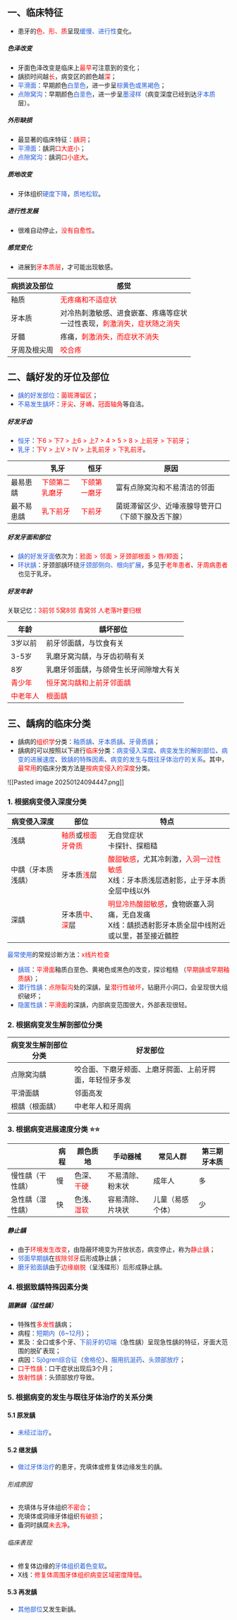 ## 一、临床特征
* 患牙的<font color="#ff0000">色、形、质</font>呈现<font color="#245bdb">缓慢、进行性</font>变化。
##### 色泽改变
* 牙面色泽改变是临床上<font color="#ff0000">最早</font>可注意到的变化；
* 龋损时间越<font color="#ff0000">长</font>，病变区的颜色越<font color="#ff0000">深</font>；
* <font color="#245bdb">平滑面</font>：早期颜色<font color="#245bdb">白垩色</font>，进一步呈<font color="#245bdb">棕黄色或黑褐色</font>；
* <font color="#245bdb">点隙窝沟</font>：早期颜色<font color="#245bdb">白垩色</font>，进一步呈<font color="#245bdb">墨浸样</font>（病变深度已经到达<font color="#245bdb">牙本质</font>层）。
##### 外形缺损
* 最显著的临床特征：<font color="#ff0000">龋洞</font>；
* <font color="#245bdb">平滑面</font>：龋洞<font color="#ff0000">口大底小</font>；
* <font color="#245bdb">点隙窝沟</font>：龋洞<font color="#ff0000">口小底大</font>。
##### 质地改变
* 牙体组织<font color="#245bdb">硬度下降</font>，<font color="#245bdb">质地松软</font>。
##### 进行性发展
* 很难自动停止，<font color="#ff0000">没有自愈性</font>。
##### 感觉变化
* 进展到<font color="#ff0000">牙本质层</font>，才可能出现敏感。

| 病损波及部位     | 感觉                                                                   |
| ---------- | -------------------------------------------------------------------- |
| 釉质         | <font color="#ff0000">无疼痛和不适症状</font>                                |
| 牙本质        | 对冷热刺激敏感、进食嵌塞、疼痛等症状<br>一过性表现，<font color="#ff0000">刺激消失，症状随之消失</font> |
| 牙髓         | 疼痛，<font color="#ff0000">刺激消失，而症状不消失</font>                          |
| 牙周及根尖周<br> | <font color="#ff0000">咬合疼</font>                                     |

## 二、龋好发的牙位及部位
* <font color="#245bdb">龋的好发部位</font>：<font color="#ff0000">菌斑滞留区</font>；
* <font color="#245bdb">不易发生龋坏</font>：<font color="#ff0000">牙尖</font>、<font color="#ff0000">牙嵴</font>、<font color="#ff0000">冠面轴角</font>等自洁。
##### 好发牙齿
* <font color="#245bdb">恒牙</font>：<font color="#ff0000">下6 > 下7 > 上6 > 上7 > 4 > 5 > 8 > 上前牙 > 下前牙</font>；
* <font color="#245bdb">乳牙</font>：<font color="#ff0000">下V > 上V > IV > 上乳前牙 > 下乳前牙</font>。

|       | 乳牙                                   | 恒牙                                  | 原因                        |
| ----- | ------------------------------------ | ----------------------------------- | ------------------------- |
| 最易患龋  | <font color="#ff0000">下颌第二乳磨牙</font> | <font color="#ff0000">下颌第一磨牙</font> | 富有点隙窝沟和不易清洁的邻面            |
| 最不易患龋 | <font color="#ff0000">乳下前牙</font>                                 | <font color="#ff0000">下前牙</font>    | 菌斑滞留区少、近唾液腺导管开口（下颌下腺及舌下腺） |
##### 好发牙面和部位
* <font color="#245bdb">龋的好发牙面</font>依次为：<font color="#ff0000">𬌗面 > 邻面 > 牙颈部根面 > 唇/颊面</font>；
* <font color="#245bdb">环状龋</font>：牙颈部龋环绕<font color="#245bdb">牙颈部侧向、根向扩展</font>，多见于<font color="#ff0000">老年患者</font>、<font color="#ff0000">牙周病患者</font>也见于乳牙。
##### 好发年龄
关联记忆：<font color="#ff0000">3前邻 5窝8邻 青窝邻 人老落叶要归根</font>

| 年龄                               | 龋坏部位                                      |
| -------------------------------- | ----------------------------------------- |
| 3岁以前                             | 前牙邻面龋，与饮食有关                               |
| 3-5岁                             | 乳磨牙窝沟龋，与牙齿初萌有关                            |
| 8岁                               | 乳磨牙邻面龋，与颌骨生长牙间隙增大有关                       |
| <font color="#ff0000">青少年</font> | <font color="#ff0000">恒牙窝沟龋和上前牙邻面龋</font> |
| <font color="#ff0000">中老年人</font>                             | <font color="#ff0000">根面龋</font>          |

## 三、龋病的临床分类
* 龋病的<font color="#ff0000">组织学</font>分类：<font color="#245bdb">釉质龋</font>、<font color="#245bdb">牙本质龋</font>、<font color="#245bdb">牙骨质龋</font>；
* 龋病的可以按照以下进行<font color="#ff0000">临床</font>分类：<font color="#245bdb">病变侵入深度</font>、<font color="#245bdb">病变发生的解剖部位</font>、<font color="#245bdb">病变的进展速度</font>、<font color="#245bdb">致龋的特殊因素</font>、<font color="#245bdb">病变的发生与既往牙体治疗的关系</font>。其中，<font color="#ff0000">最常用</font>的临床分类方法是<font color="#ff0000">按病变侵入的深度</font>分类。

![[Pasted image 20250124094447.png]]
### 1. 根据病变侵入深度分类

| 病变侵入深度    | 部位                                                                 | 特点                                                                                                      |
| --------- | ------------------------------------------------------------------ | ------------------------------------------------------------------------------------------------------- |
| 浅龋        | <font color="#ff0000">釉质</font>或<font color="#ff0000">根面牙骨质</font> | 无自觉症状<br>卡探针、探粗糙                                                                                        |
| 中龋（牙本质浅龋） | 牙本质<font color="#ff0000">浅</font>层                                 | <font color="#ff0000">酸甜敏感</font>，尤其冷刺激，<font color="#ff0000">入洞一过性敏感</font><br>X线：牙本质浅层透射影，止于牙本质全层中线以外 |
| 深龋        | 牙本质<font color="#ff0000">中</font>、<font color="#ff0000">深</font>层  | <font color="#ff0000">明显冷热酸甜敏感</font>，食物嵌塞入洞痛，无自发痛<br>X线：龋损透射影牙本质全层中线附近或以里，甚至接近髓腔                                                    |
<font color="#245bdb">最常使用</font>的常规诊断方法：<font color="#ff0000">x线片检查</font>
* <font color="#245bdb">龋斑</font>：<font color="#ff0000">平滑面</font>釉质白垩色、黄褐色或黑色的改变，探诊粗糙 （<font color="#ff0000">早期龋或早期釉质龋</font>）；
* <font color="#245bdb">潜行性龋</font>：<font color="#ff0000">点隙裂沟</font>处的深龋，呈<font color="#ff0000">潜行性破坏</font>，钻磨开小洞口，会呈现很大组织破坏；
* <font color="#245bdb">隐匿性龋</font>：<font color="#ff0000">平滑面</font>的深龋，内部病变范围很大，外部表现很轻。
### 2. 根据病变发生解剖部位分类

| 病变发生解剖部位分类 | 好发部位                         |
| ---------- | ---------------------------- |
| 点隙窝沟龋      | 咬合面、下磨牙颊面、上磨牙腭面、上前牙腭面，年轻恒牙多发 |
| 平滑面龋       | 邻面高发                         |
| 根龋（根面龋）    | 中老年人和牙周病                     |
### 3. 根据病变进展速度分类 ⭐️⭐️

|          | 病程  | 颜色质地                               | 手动器械     | 常见人群     | 第三期牙本质 |
| -------- | --- | ---------------------------------- | -------- | -------- | ------ |
| 慢性龋（干性龋） | 慢   | 色深、<font color="#ff0000">干硬</font> | 不易清除、粉末状 | 成年人      | 多      |
| 急性龋（湿性龋） | 快   | 色浅、<font color="#ff0000">湿软</font> | 容易清除、片块状 | 儿童（易感个体） | 少      |
##### 静止龋
* 由于<font color="#ff0000">环境发生改变</font>，由隐蔽环境变为开放状态，病变停止，称为<font color="#ff0000">静止龋</font>；
* <font color="#245bdb">邻面早期龋</font>在<font color="#ff0000">拔除邻牙</font>后形成静止龋；
* <font color="#245bdb">磨牙𬌗面龋</font>由于<font color="#ff0000">边缘崩脱</font>（呈浅碟形）后形成静止龋。
### 4. 根据致龋特殊因素分类
##### 猖獗龋（猛性龋）
* 特殊性<font color="#ff0000">多发性</font>龋病；
* 病程：<font color="#245bdb">短期内</font>（<font color="#245bdb">6~12月</font>）；
* 累及：全口或多个牙、<font color="#245bdb">下前牙的切端</font>（急性龋）呈现急性龋的特征，牙面大范围的脱矿表现；
* 病因：<font color="#245bdb">Sjǒgren综合征</font>（<font color="#245bdb">舍格伦</font>）、<font color="#245bdb">服用抗涎药</font>、<font color="#245bdb">头颈部放疗</font>；
* <font color="#ff0000">口干性龋</font>：口干症状出现后3个月；
* <font color="#ff0000">放射性龋</font>：头颈部放疗导致。
### 5. 根据病变的发生与既往牙体治疗的关系分类
#### 5.1 原发龋
* <font color="#245bdb">未经过治疗</font>。
#### 5.2 继发龋
* <font color="#245bdb">做过牙体治疗</font>的患牙，充填体或修复体边缘发生的龋。
###### 形成原因
* 充填体与牙体组织<font color="#ff0000">不密合</font>；
* 充填体或洞缘牙体组织<font color="#ff0000">有破损</font>；
* 备洞时龋腐<font color="#ff0000">未去净</font>。
###### 临床表现
* 修复体边缘的<font color="#245bdb">牙体组织着色变软</font>。
* X线：<font color="#ff0000">修复体周围牙体组织病变区域密度降低</font>。
#### 5.3 再发龋
* <font color="#245bdb">其他部位</font>又发生新龋。

